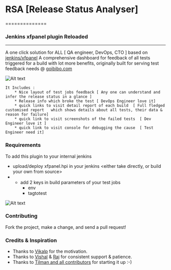 # RSA [Release Status Analyser]
==============

### Jenkins xfpanel plugin Reloaded
-----------


A one click solution for ALL [ QA engineer, DevOps, CTO ] based on [jenkins/xfpanel](https://github.com/jenkinsci/xfpanel-plugin)
A comprehensive dashboard for feedback of all tests triggered for a build with lot more benefits, 
originally built for serving test feedback needs @ [goibibo.com](http://www.goibibo.com/)


![Alt text](/docs/QuickView-dashBoard.png "QuickView")

```
It Includes :
    * Nice layout of test jobs feedback [ Any one can understand and infer the release status in a glance ]
    * Release info which broke the test [ DevOps Engineer love it]
    * quick links to visit detail report of each build  [ Full fledged customised report   which shows details about all tests, their data & reason for failure]
    * quick link to visit screenshots of the failed tests  [ Dev Engineer love it ]
    * quick link to visit console for debugging the cause  [ Test Engineer need it]
```

### Requirements
To add this plugin to your internal jenkins
- upload/deploy xfpanel.hpi in your jenkins <either take directly, or build your own from source>
- + add 2 keys in build parameters of your test jobs
    * env
    * tagtotest

![Alt text](/docs/jobdef.png)	


### Contributing
Fork the project, make a change, and send a pull request!


### Credits & Inspiration
- Thanks to [Vikalp](https://github.com/vikalp) for the motivation.
- Thanks to [Vishal](https://github.com/vishal24tuniki) & [Raj](https://github.com/rajdgreat007) for consistent support & patience.
- Thanks to [Tilman and all contributors](https://github.com/jenkinsci/xfpanel-plugin) for starting it up :-)





